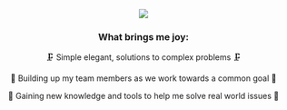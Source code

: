 
<p align="center">
  <a href="https://skillicons.dev">
    <img src="https://skillicons.dev/icons?i=ts,js,py,nodejs,react,redux,html,css,tailwind,aws,postgres,sqlite,express,sequelize,nodejs,flask,docker,github&perline=6" />
  </a>
</p>
<h3 align="center">
	What brings me joy:
</h3>
<p align="center">
	🗜️ Simple elegant, solutions to complex problems 🗜️
</p>
<p align="center">
	🤗 Building up my team members as we work towards a common goal 🤗
</p>
<p align="center">
	🧩 Gaining new knowledge and tools to help me solve real world issues 🧩
</p>




<!--
**jgoldenberg29/jgoldenberg29** is a ✨ _special_ ✨ repository because its `README.md` (this file) appears on your GitHub profile.

Here are some ideas to get you started:

- 🔭 I’m currently working on ...
- 🌱 I’m currently learning ...
- 👯 I’m looking to collaborate on ...
- 🤔 I’m looking for help with ...
- 💬 Ask me about ...
- 📫 How to reach me: ...
- 😄 Pronouns: ...
- ⚡ Fun fact: ...
-->
